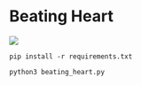 Beating Heart
==

![](beating_heart.gif)


`pip install -r requirements.txt`

`python3 beating_heart.py`
